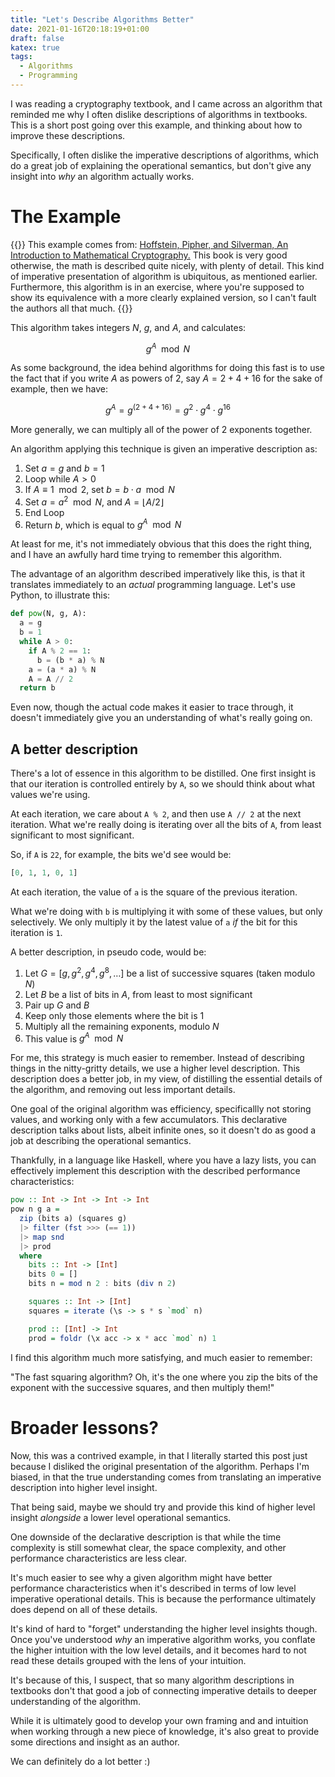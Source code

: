 ```yaml
---
title: "Let's Describe Algorithms Better"
date: 2021-01-16T20:18:19+01:00
draft: false
katex: true
tags:
  - Algorithms
  - Programming
---
```


I was reading a cryptography textbook, and I came across an algorithm
that reminded me why I often dislike descriptions of algorithms
in textbooks. This is a short post going over this example,
and thinking about how to improve these descriptions.

<!--more-->

Specifically, I often dislike the imperative descriptions of
algorithms, which do a great job of explaining the operational
semantics, but don't give any insight into *why*
an algorithm actually works.

# The Example

{{<note>}}
This example comes from:
[Hoffstein, Pipher, and Silverman, An Introduction to Mathematical Cryptography.](https://www.springer.com/gp/book/9781493917105)
This book is very good otherwise, the math is described quite nicely,
with plenty of detail. This kind of imperative presentation of
algorithm is ubiquitous, as mentioned earlier. Furthermore,
this algorithm is in an exercise, where you're supposed to show
its equivalence with a more clearly explained version, so I can't
fault the authors all that much.
{{</note>}}


This algorithm takes integers $N$, $g$, and $A$, and calculates:

$$
g^A \mod N
$$

As some background, the idea behind algorithms for doing this fast
is to use the fact that if you write $A$ as powers of $2$,
say $A = 2 + 4 + 16$ for the sake of example, then we have:

$$
g^A = g^{(2 + 4 + 16)} = g^2 \cdot g^4 \cdot g^{16}
$$

More generally, we can multiply all of the power of 2 exponents
together.

An algorithm applying this technique is given an imperative description
as:

1. Set $a = g$ and $b = 1$
2. Loop while $A > 0$
3. If $A \equiv 1 \mod 2$, set $b = b \cdot a \mod N$
4. Set $a = a^2 \mod N$, and $A = \lfloor A / 2 \rfloor$
5. End Loop
6. Return $b$, which is equal to $g^A \mod N$

At least for me, it's not immediately obvious that this does the right
thing, and I have an awfully hard time trying to remember this algorithm.

The advantage of an algorithm described imperatively like this,
is that it translates immediately to an *actual* programming language.
Let's use Python, to illustrate this:

```python
def pow(N, g, A):
  a = g
  b = 1
  while A > 0:
    if A % 2 == 1:
      b = (b * a) % N
    a = (a * a) % N
    A = A // 2
  return b
```

Even now, though the actual code makes it easier to trace through,
it doesn't immediately give you an understanding of what's really
going on.

## A better description

There's a lot of essence in this algorithm to be distilled.
One first insight is that our iteration is controlled entirely
by `A`, so we should think about what values we're using.

At each iteration, we care about `A % 2`, and then use `A // 2`
at the next iteration. What we're really doing is iterating over
all the bits of `A`, from least significant to most significant.

So, if `A` is `22`, for example, the bits we'd see would be:

```python
[0, 1, 1, 0, 1]
```

At each iteration, the value of `a` is the square of the previous
iteration.

What we're doing with `b` is multiplying it with some of these values,
but only selectively. We only multiply it by the latest value
of `a` *if* the bit for this iteration is `1`.

A better description, in pseudo code, would be:

1. Let $G = [g, g^2, g^4, g^8, \ldots]$ be a list of successive squares (taken modulo $N$)
2. Let $B$ be a list of bits in $A$, from least to most significant
3. Pair up $G$ and $B$
4. Keep only those elements where the bit is $1$
5. Multiply all the remaining exponents, modulo $N$
6. This value is $g^A \mod N$

For me, this strategy is much easier to remember.
Instead of describing things in the nitty-gritty details,
we use a higher level description. This description
does a better job, in my view, of distilling the essential
details of the algorithm, and removing out less important details.

One goal of the original algorithm was efficiency, specificallly
not storing values, and working only with a few accumulators.
This declarative description talks about lists, albeit infinite ones,
so it doesn't do as good a job at describing the operational semantics.

Thankfully, in a language like Haskell, where you have a lazy lists,
you can effectively implement this description with the described
performance characteristics:

```haskell
pow :: Int -> Int -> Int -> Int
pow n g a =
  zip (bits a) (squares g)
  |> filter (fst >>> (== 1))
  |> map snd
  |> prod
  where
    bits :: Int -> [Int]
    bits 0 = []
    bits n = mod n 2 : bits (div n 2)

    squares :: Int -> [Int]
    squares = iterate (\s -> s * s `mod` n)

    prod :: [Int] -> Int
    prod = foldr (\x acc -> x * acc `mod` n) 1
```

I find this algorithm much more satisfying, and much easier to
remember:

"The fast squaring algorithm? Oh, it's the one where
you zip the bits of the exponent with the successive squares,
and then multiply them!"

# Broader lessons?

Now, this was a contrived example, in that I literally
started this post just because I disliked the original presentation
of the algorithm. Perhaps I'm biased, in that the true understanding
comes from translating an imperative description into
higher level insight.

That being said, maybe we should try and provide this kind
of higher level insight *alongside* a lower level operational semantics.

One downside of the declarative description is that while the
time complexity is still somewhat clear, the space complexity,
and other performance characteristics are less clear.

It's much easier to see why a given algorithm might have better
performance characteristics when it's described in terms of
low level imperative operational details. This is because
the performance ultimately does depend on all of these details.

It's kind of hard to "forget" understanding the higher
level insights though. Once you've understood *why* an imperative
algorithm works, you conflate the higher intuition with
the low level details, and it becomes hard to not read
these details grouped with the lens of your intuition.

It's because of this, I suspect, that so many algorithm descriptions
in textbooks don't that good a job of connecting imperative
details to deeper understanding of the algorithm.

While it is ultimately good to develop your own framing and
and intuition when working through a new piece of knowledge,
it's also great to provide some directions and insight
as an author.

We can definitely do a lot better :)
